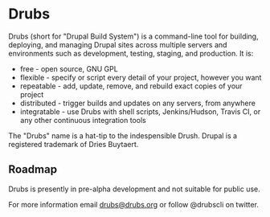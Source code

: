 # Drubs

Drubs (short for "Drupal Build System") is a command-line tool for building,
deploying, and managing Drupal sites across multiple servers and environments
such as development, testing, staging, and production.  It is:

* free - open source, GNU GPL
* flexible - specify or script every detail of your project, however you want
* repeatable - add, update, remove, and rebuild exact copies of your project
* distributed - trigger builds and updates on any servers, from anywhere
* integratable - use Drubs with shell scripts, Jenkins/Hudson, Travis CI, or
    any other continuous integration tools

The "Drubs" name is a hat-tip to the indespensible Drush.  Drupal is a
registered trademark of Dries Buytaert.

## Roadmap

Drubs is presently in pre-alpha development and not suitable for public use.

For more information email drubs@drubs.org or follow @drubscli on twitter.
